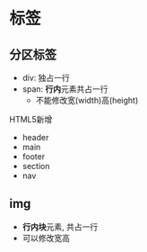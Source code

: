 # 标签

## 分区标签

- div: 独占一行
- span: **行内**元素共占一行
  - 不能修改宽(width)高(height)

HTML5新增

- header
- main
- footer
- section
- nav

## img

- **行内块**元素, 共占一行
- 可以修改宽高